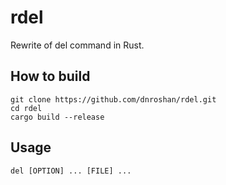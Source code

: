 # rdel
Rewrite of del command in Rust.

## How to build
```
git clone https://github.com/dnroshan/rdel.git
cd rdel
cargo build --release
```
## Usage
```
del [OPTION] ... [FILE] ...
```
